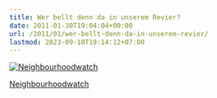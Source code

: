 ```yaml
---
title: Wer bellt denn da in unserem Revier?
date: 2011-01-30T19:04:04+00:00
url: /2011/01/wer-bellt-denn-da-in-unserem-revier/
lastmod: 2023-09-10T19:14:12+07:00
---
```

<div class="media image">
  <a href="http://www.flickr.com/photos/schreibblogade/5403615681/" title="Neighbourhoodwatch"><img src="//farm6.static.flickr.com/5133/5403615681_d7b80621d9_z.jpg" alt="Neighbourhoodwatch" /></p>

  <p>
    Neighbourhoodwatch
  </p>

  <p>
    </a></div>
